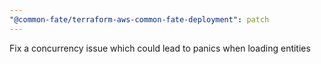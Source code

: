 ```yaml
---
"@common-fate/terraform-aws-common-fate-deployment": patch
---
```


Fix a concurrency issue which could lead to panics when loading entities

